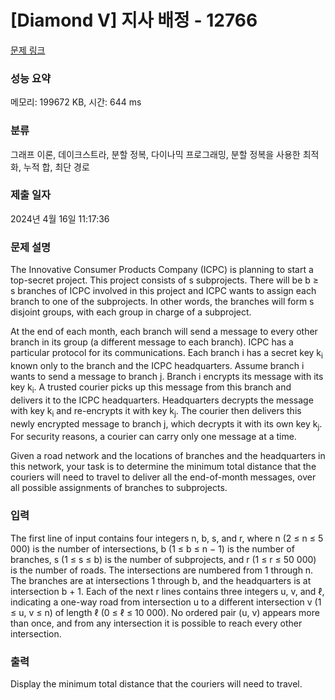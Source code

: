 # [Diamond V] 지사 배정 - 12766 

[문제 링크](https://www.acmicpc.net/problem/12766) 

### 성능 요약

메모리: 199672 KB, 시간: 644 ms

### 분류

그래프 이론, 데이크스트라, 분할 정복, 다이나믹 프로그래밍, 분할 정복을 사용한 최적화, 누적 합, 최단 경로

### 제출 일자

2024년 4월 16일 11:17:36

### 문제 설명

<p>The Innovative Consumer Products Company (ICPC) is planning to start a top-secret project. This project consists of s subprojects. There will be b ≥ s branches of ICPC involved in this project and ICPC wants to assign each branch to one of the subprojects. In other words, the branches will form s disjoint groups, with each group in charge of a subproject.</p>

<p>At the end of each month, each branch will send a message to every other branch in its group (a different message to each branch). ICPC has a particular protocol for its communications. Each branch i has a secret key k<sub>i</sub> known only to the branch and the ICPC headquarters. Assume branch i wants to send a message to branch j. Branch i encrypts its message with its key k<sub>i</sub>. A trusted courier picks up this message from this branch and delivers it to the ICPC headquarters. Headquarters decrypts the message with key k<sub>i</sub> and re-encrypts it with key k<sub>j</sub>. The courier then delivers this newly encrypted message to branch j, which decrypts it with its own key k<sub>j</sub>. For security reasons, a courier can carry only one message at a time.</p>

<p>Given a road network and the locations of branches and the headquarters in this network, your task is to determine the minimum total distance that the couriers will need to travel to deliver all the end-of-month messages, over all possible assignments of branches to subprojects.</p>

### 입력 

 <p>The first line of input contains four integers n, b, s, and r, where n (2 ≤ n ≤ 5 000) is the number of intersections, b (1 ≤ b ≤ n − 1) is the number of branches, s (1 ≤ s ≤ b) is the number of subprojects, and r (1 ≤ r ≤ 50 000) is the number of roads. The intersections are numbered from 1 through n. The branches are at intersections 1 through b, and the headquarters is at intersection b + 1. Each of the next r lines contains three integers u, v, and ℓ, indicating a one-way road from intersection u to a different intersection v (1 ≤ u, v ≤ n) of length ℓ (0 ≤ ℓ ≤ 10 000). No ordered pair (u, v) appears more than once, and from any intersection it is possible to reach every other intersection.</p>

### 출력 

 <p>Display the minimum total distance that the couriers will need to travel.</p>

